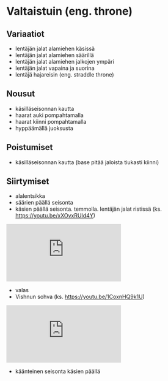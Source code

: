 # Valtaistuin (eng. throne)

## Variaatiot

- lentäjän jalat alamiehen käsissä
- lentäjän jalat alamiehen säärillä
- lentäjän jalat alamiehen jalkojen ympäri
- lentäjän jalat vapaina ja suorina
- lentäjä hajareisin (eng. straddle throne)

## Nousut

- käsilläseisonnan kautta
- haarat auki pompahtamalla
- haarat kiinni pompahtamalla
- hyppäämällä juoksusta

## Poistumiset

- käsilläseisonnan kautta (base pitää jaloista tiukasti kiinni)

## Siirtymiset

- alalentsikka
- säärien päällä seisonta
- käsien päällä seisonta. temmolla. lentäjän jalat ristissä (ks. https://youtu.be/xXOvxRUId4Y)

<iframe src="https://www.youtube.com/embed/xXOvxRUId4Y?start=2&end=10" frameborder="0" allowfullscreen></iframe>

- valas
- Vishnun sohva (ks. https://youtu.be/1CoxnHQ9k1U)

<iframe src="https://www.youtube.com/embed/1CoxnHQ9k1U?start=6&end=13" frameborder="0" allowfullscreen></iframe>

- käänteinen seisonta käsien päällä
